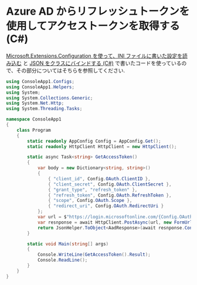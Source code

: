 # Azure AD からリフレッシュトークンを使用してアクセストークンを取得する (C#)

[Microsoft.Extensions.Configuration を使って、INI ファイルに書いた設定を読み込む](https://qiita.com/c-yan/items/3e0b2503d26693140457) と [JSON をクラスにバインドする (C#)](https://qiita.com/c-yan/items/9a6a5c1f59526c1a1ff2) で書いたコードを使っているので、その部分についてはそちらを参照してください.

```csharp
using ConsoleApp1.Configs;
using ConsoleApp1.Helpers;
using System;
using System.Collections.Generic;
using System.Net.Http;
using System.Threading.Tasks;

namespace ConsoleApp1
{
    class Program
    {
        static readonly AppConfig Config = AppConfig.Get();
        static readonly HttpClient HttpClient = new HttpClient();

        static async Task<string> GetAccessToken()
        {
            var body = new Dictionary<string, string>()
            {
                { "client_id", Config.OAuth.ClientID },
                { "client_secret", Config.OAuth.ClientSecret },
                { "grant_type", "refresh_token" },
                { "refresh_token", Config.OAuth.RefreshToken },
                { "scope", Config.OAuth.Scope },
                { "redirect_uri", Config.OAuth.RedirectUri }
            };
            var url = $"https://login.microsoftonline.com/{Config.OAuth.TenantID}/oauth2/v2.0/token";
            var resnponse = await HttpClient.PostAsync(url, new FormUrlEncodedContent(body));
            return JsonHelper.ToObject<AadResponse>(await resnponse.Content.ReadAsStringAsync()).AccessToken;
        }

        static void Main(string[] args)
        {
            Console.WriteLine(GetAccessToken().Result);
            Console.ReadLine();
        }
    }
}
```
